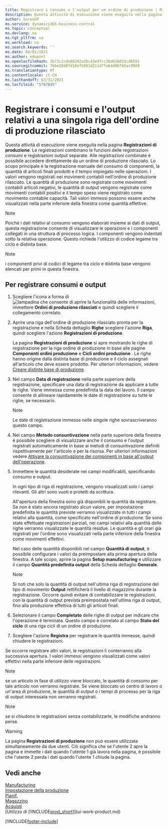 ```yaml
---
title: Registrare i consumi e l'output per un ordine di produzione | Microsoft Docs
description: Questa attività di esecuzione viene eseguita nella pagina **Registrazioni di produzione**. Le registrazioni combinano le funzioni delle registrazioni consumi e registrazioni output separate. Alle registrazioni combinate è possibile accedere direttamente da un ordine di produzione rilasciato. Lo scopo principale è la registrazione manuale del consumo di componenti, la quantità di articoli finali prodotti e il tempo impiegato nelle operazioni.
author: SorenGP
ms.service: dynamics365-business-central
ms.topic: conceptual
ms.devlang: na
ms.tgt_pltfrm: na
ms.workload: na
ms.search.keywords: ''
ms.date: 04/01/2021
ms.author: edupont
ms.openlocfilehash: 3b73c2cde88292a38c43e9fcc3bd63b031cd6591
ms.sourcegitcommit: 766e2840fd16efb901d211d7fa64d96766ac99d9
ms.translationtype: HT
ms.contentlocale: it-CH
ms.lasthandoff: 03/31/2021
ms.locfileid: "5787845"
---
```

# <a name="register-consumption-and-output-for-one-released-production-order-line"></a>Registrare i consumi e l'output relativi a una singola riga dell'ordine di produzione rilasciato
Questa attività di esecuzione viene eseguita nella pagina **Registrazioni di produzione**. Le registrazioni combinano le funzioni delle registrazioni consumi e registrazioni output separate. Alle registrazioni combinate è possibile accedere direttamente da un ordine di produzione rilasciato. Lo scopo principale è la registrazione manuale del consumo di componenti, la quantità di articoli finali prodotti e il tempo impiegato nelle operazioni. I valori vengono registrati nei movimenti contabili nell'ordine di produzione rilasciato. Le quantità di produzione sono registrate come movimenti contabili articoli negativi, le quantità di output vengono registrate come movimenti contabili positivi e il tempo speso viene registrato come movimento contabile capacità. Tali valori immessi possono essere anche visualizzati nella parte inferiore della finestra come quantità effettive.  

> [!NOTE]  
>  Poiché i dati relativi al consumo vengono elaborati insieme ai dati di output, questa registrazione consente di visualizzare le operazioni e i componenti collegati in una struttura di processo logica. I componenti vengono indentati sotto la relativa operazione. Questo richiede l'utilizzo di codice legame tra ciclo e distinta base.  

> [!NOTE]  
>  i componenti privi di codici di legame tra ciclo e distinta base vengono elencati per primi in questa finestra.  

## <a name="to-register-consumption-and-output"></a>Per registrare consumi e output  
1.  Scegliere l'icona a forma di ![lampadina che consente di aprire la funzionalità delle informazioni](media/ui-search/search_small.png "Informazioni sull'operazione che si desidera eseguire"), immettere **Ordini di produzione rilasciati** e quindi scegliere il collegamento correlato.  
2.  Aprire una riga dell'ordine di produzione rilasciato pronta per la registrazione e nella Scheda dettaglio **Righe** scegliere l'azione **Riga**, quindi scegliere l'azione **Registrazioni di produzione**.  

    La pagina **Registrazioni di produzione** si apre mostrando le righe di registrazione per la riga ordine di produzione in base alle pagine **Componenti ordini produzione** e **Cicli ordini produzione** . Le righe hanno origine dalla distinta base di produzione e il ciclo assegnati all'articolo che deve essere prodotto. Per ulteriori informazioni, vedere [Creare distinte base di produzione](production-how-to-create-routings.md).  

3.  Nel campo **Data di registrazione** nella parte superiore della registrazione, specificare una data di registrazione da applicare a tutte le righe. Viene immessa come predefinita la data del lavoro. Il campo consente di allineare rapidamente le date di registrazione su tutte le righe, se necessario.  

    > [!NOTE]  
    >  Le date di registrazione immesse nelle singole righe sovrascriveranno questo campo.  

4.  Nel campo **Metodo consuntivazione** nella parte superiore della finestra è possibile scegliere di visualizzare anche il consumo e l'output registrati automaticamente in base ai metodi di consuntivazione definiti rispettivamente per l'articolo e per la risorsa. Per ulteriori informazioni vedere [Attivare la consuntivazione dei componenti in base all'output dell'operazione](production-how-to-flush-components-according-to-operation-output.md).   

5.  Immettere le quantità desiderate nei campi modificabili, specificando consumo e output.  
  
    In ogni tipo di riga di registrazione, vengono visualizzati solo i campi rilevanti. Gli altri sono vuoti e protetti da scrittura.  

    All'apertura della finestra sono già disponibili le quantità da registrare. Se non è stato ancora registrato alcun valore, per impostazione predefinita le quantità previste verranno visualizzate in tutti i campi relativi alla quantità, come specificato nell'ordine di produzione. Se sono state effettuate registrazioni parziali, nei campi relativi alla quantità delle righe verranno visualizzate le quantità residue. Le quantità e gli orari già registrati per l'ordine sono visualizzati nella parte inferiore della finestra come movimenti effettivi.  

    Nel caso delle quantità disponibili nel campo **Quantità di output**, è possibile configurare i valori da preimpostare alla prima apertura della finestra. A tale scopo, aprire la pagina **Setup manufacturing** e utilizzare il campo **Quantità predefinita output** della Scheda dettaglio **Generale**.

    > [!NOTE]  
    >  Si noti che solo la quantità di output nell'ultima riga di registrazione del tipo di movimento **Output** rettificherà il livello di magazzino durante la registrazione. Occorre quindi evitare di contabilizzare le registrazioni, con la quantità di output prevista preimpostata nell'ultima riga di output, fino alla produzione effettiva di tutti gli articoli finali.  

6.  Selezionare il campo **Completato** delle righe di output per indicare che l'operazione è terminata. Questo campo è correlato al campo **Stato del ciclo** di una riga cicli di un ordine di produzione.  
7.  Scegliere l'azione **Registra** per registrare le quantità immesse, quindi chiudere le registrazioni.  

Se occorre registrare altri valori, le registrazioni li conterranno alla successiva apertura. I valori immessi vengono visualizzati come valori effettivi nella parte inferiore delle registrazioni.  

> [!NOTE]  
>   se un articolo in fase di utilizzo viene bloccato, le quantità di consumo per tale articolo non verranno registrate. Se viene bloccato un centro di lavoro o un'area di produzione, le quantità di output o i tempi di processo per la riga di output interessata non verranno registrati.  

> [!NOTE]  
>  se si chiudono le registrazioni senza contabilizzarle, le modifiche andranno perse.  

> [!WARNING]  
>  La pagina **Registrazioni di produzione** non può essere utilizzata simultaneamente da due utenti. Ciò significa che se l'utente 2 apre la pagina e immette i dati quando l'utente 1 già lavora nella pagina, è possibile che l'utente 2 perda i dati quando l'utente 1 chiude la pagina.  

## <a name="see-also"></a>Vedi anche  
[Manufacturing](production-manage-manufacturing.md)    
[Impostazione della produzione](production-configure-production-processes.md)  
[Pianif.](production-planning.md)      
[Magazzino](inventory-manage-inventory.md)  
[Acquisti](purchasing-manage-purchasing.md)  
[Utilizzo di [!INCLUDE[prod_short](includes/prod_short.md)]](ui-work-product.md)


[!INCLUDE[footer-include](includes/footer-banner.md)]
